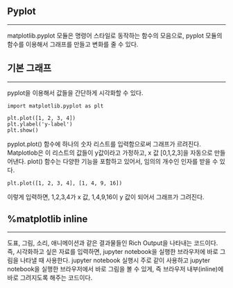 ## Pyplot
---
matplotlib.pyplot 모듈은 명령어 스타일로 동작하는 함수의 모음으로, pyplot 모듈의 함수를 이용해서 그래프를 만들고 변화를 줄 수 있다. 


## 기본 그래프
---
pyplot을 이용해서 값들을 간단하게 시각화할 수 있다.
```
import matplotlib.pyplot as plt

plt.plot([1, 2, 3, 4])
plt.ylabel('y-label')
plt.show()
```
pyplot.plot() 함수에 하나의 숫자 리스트를 입력함으로써 그래프가 르려진다. Matplotlob은 이 리스트의 값들이 y값이라고 가정하고, x 값 [0,1,2,3]을 
자동으로 만들어낸다. plot() 함수는 다양한 기능을 포함하고 있어서, 임의의 개수인 인자를 받을 수 있다.
```
plt.plot([1, 2, 3, 4], [1, 4, 9, 16])
```
이렇게 입력하면, 1,2,3,4가 x 값, 1,4,9,16이 y 값이 되어서 그래프가 그려진다.


## %matplotlib inline
---
도표, 그림, 소리, 애니메이션과 같은 결과물들인 Rich Output을 나타내는 코드이다. 즉, 시각화하고 싶은 자료를 입력하면, jupyter notebook을 실행한 브라우저에 바로 그림을 나타낼 때 사용한다. jupyter notebook 실행시 주로 같이 사용하고 jupyter notebook을 실행한 브라우저에서 바로 그림을 볼 수 있게, 즉 브라우저 내부(inline)에 바로 그려지도록 해주는 코드이다.

